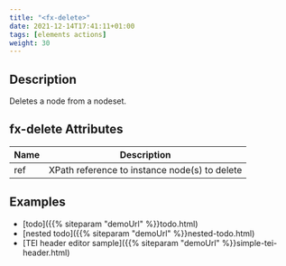 ```yaml
---
title: "<fx-delete>"
date: 2021-12-14T17:41:11+01:00
tags: [elements actions]
weight: 30
---
```


## Description

Deletes a node from a nodeset.

## fx-delete Attributes

| Name | Description                                   |
|------|-----------------------------------------------|
| ref  | XPath reference to instance node(s) to delete |


## Examples

* [todo]({{% siteparam "demoUrl" %}}todo.html)
* [nested todo]({{% siteparam "demoUrl" %}}nested-todo.html)
* [TEI header editor sample]({{% siteparam "demoUrl" %}}simple-tei-header.html)




